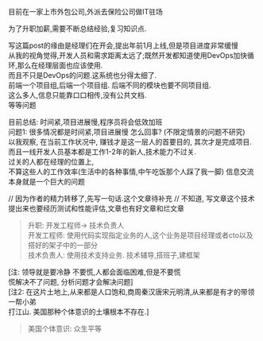 目前在一家上市外包公司,外派去保险公司做IT驻场

为了升职加薪,需要不断总结经验,复习知识点.

写这篇post的缘由是经理们在开会,提出年前1月上线,但是项目进度非常缓慢  
从我的视角觉得,开发人员和需求距离太远了;既然开发都知道使用DevOps加快循环,那么在经理层面也应该使用.  
而且不只是DevOps的问题.这系统也分得太细了.  
前端一个项目组,后端一个项目组. 后端不同的模块也要不同项目组.  
这么多人,信息只能靠口口相传,没有公共文档.  
等等问题  

目前总结: 时间紧,项目进展慢,程序员将会低效加班  
问题1: 很多情况都是时间紧,项目进展慢 怎么回事? (不限定情景的问题不研究)  
以我观察, 在当前工作状况中, 赚钱才是这一层人的首要目的, 其次才是完成项目.  
而且一线开发人员基本都是工作1-2年的新人,技术能力不过关.  
过关的人都在经理的位置上,  
不算这些人的工作效率(生活中的各种事情,中午吃饭那个人踩了我一脚)
信息交流本身就是一个巨大的问题

// 因为作者的精力转移了,先写一句话.这个文章待补充
// 不知道, 写文章这个技术提出来也要经历测试和性能评估,文章也有好文章和烂文章

> 升职: 开发工程师-> 技术负责人  
> 开发工程师: 使用代码实现指定业务的人,这个业务是项目经理或者cto以及搭好的架子中的一部分  
> 技术负责人: 使用技术支持业务. 技术辅导,搭班子,建框架  


[注: 领导就是要冷静 不要慌,人都会面临困难,但是不要慌  
慌解决不了问题, 分析问题才会解决问题]  
[注2: 在这片土地上,从来都是人口饱和,商周秦汉唐宋元明清,从来都是有才的带领一帮小弟  
打江山. 美国那种个体意识的土壤根本不存在.]
> 美国个体意识: 众生平等 


